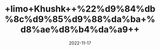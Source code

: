 ---
title: '+limo+Khushk++%22%d9%84%db%8c%d9%85%d9%88%da%ba+%d8%ae%d8%b4%da%a9++'
date: '2022-11-17' 
metatag: '' 
inventory: '0' 
draft: false 
# meta description 
shortDescripton: 'Dried+Lemon%22++Its+use+is+extremely+good+to+cleanse+the+liver+and+flush+out+the+toxins+from+the+body.+Dried+lemon+tea+can+help+you+digest+food+and+to+some+extent+helps+weight'
description: 'Herbs+%d8%ac%da%91%db%8c+%d8%a8%d9%88%d9%b9%db%8c'
longdescription: ''
tags: ''
brand: ''
subCategory: ''
unit: '50 gm-Pk'
sellCount: '0'
featured: True
# product Price
price: '50.0'
# Product Short Description
shortDescription: 'Dried+Lemon%22++Its+use+is+extremely+good+to+cleanse+the+liver+and+flush+out+the+toxins+from+the+body.+Dried+lemon+tea+can+help+you+digest+food+and+to+some+extent+helps+weight'
productID: '62A49A0B-9F2A-ED11-9968-005056B3A416'
type: 'products'
category: 'Herbs+%d8%ac%da%91%db%8c+%d8%a8%d9%88%d9%b9%db%8c' 
thumnailproduct: 'https://eraconnect.blob.core.windows.net/product-images/aminsaddiquidawakhana/62A49A0B-9F2A-ED11-9968-005056B3A416.webp' 
images:
  - image: 'https://eraconnect.blob.core.windows.net/product-images/aminsaddiquidawakhana/62A49A0B-9F2A-ED11-9968-005056B3A416.webp'  
Variants:
---